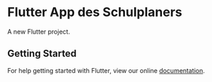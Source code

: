 # Flutter App des Schulplaners

A new Flutter project.

## Getting Started

For help getting started with Flutter, view our online
[documentation](https://flutter.io/).
